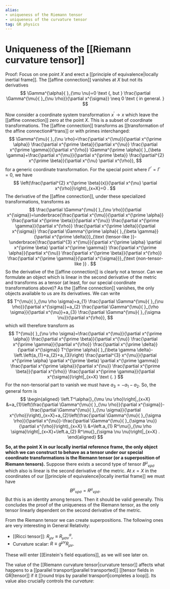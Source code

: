 ```yaml
---
alias: 
- uniqueness of the Riemann tensor
- uniqueness of the curvature tensor
tag: GR physics
---
```

# Uniqueness of the [[Riemann curvature tensor]]
Proof: Focus on one point $X$ and erect a [[principle of equivalence|locally inertial frame]]. The [[affine connection]] vanishes at $X$ but not its derivatives
$$
\Gamma^{\alpha}{ }_{\mu \nu}=0 \text {, but } \frac{\partial \Gamma^{\mu}{ }_{\nu \rho}}{\partial x^{\sigma}} \neq 0 \text { in general. }
$$

Now consider a coordinate system transformation $x^{\prime} \rightarrow x$ which leave the [[affine connection]] zero at the point $X$. This is a subset of coordinate transformations. The [[affine connection]] transforms as [[transformation of the affine connection#^trans]] or with primes interchanged:
$$
\Gamma^{\mu}{ }_{\nu \rho}=\frac{\partial x^{\mu}}{\partial x^{\prime \alpha}} \frac{\partial x^{\prime \beta}}{\partial x^{\nu}} \frac{\partial x^{\prime \gamma}}{\partial x^{\rho}} \Gamma^{\prime \alpha}{ }_{\beta \gamma}+\frac{\partial x^{\mu}}{\partial x^{\prime \beta}} \frac{\partial^{2} x^{\prime \beta}}{\partial x^{\nu} \partial x^{\rho}},
$$
for a generic coordinate transformation. For the special point where $\Gamma^{\prime}=\Gamma=0$, we have
$$
\left(\frac{\partial^{2} x^{\prime \beta}(x)}{\partial x^{\nu} \partial x^{\rho}}\right)_{x=X}=0 .
$$
The derivative of the [[affine connection]], under these specialized transformations, transforms as
$$
\frac{\partial \Gamma^{\mu}{ }_{\nu \rho}}{\partial x^{\sigma}}=\underbrace{\frac{\partial x^{\mu}}{\partial x^{\prime \alpha}} \frac{\partial x^{\prime \beta}}{\partial x^{\nu}} \frac{\partial x^{\prime \gamma}}{\partial x^{\rho}} \frac{\partial x^{\prime \delta}}{\partial x^{\sigma}} \frac{\partial \Gamma^{\prime \alpha}{ }_{\beta \gamma}}{\partial x^{\prime \delta}}}_{\text {tensor-like }}-\underbrace{\frac{\partial^{3} x^{\mu}}{\partial x^{\prime \alpha} \partial x^{\prime \beta} \partial x^{\prime \gamma}} \frac{\partial x^{\prime \alpha}}{\partial x^{\nu}} \frac{\partial x^{\prime \beta}}{\partial x^{\rho}} \frac{\partial x^{\prime \gamma}}{\partial x^{\sigma}}}_{\text {non-tensor-like }} .
$$
So the derivative of the [[affine connection]] is clearly not a tensor. Can we formulate an object which is linear in the second derivative of the metric and transforms as a tensor (at least, for our special coordinate transformations above)? As the [[affine connection]] vanishes, the only objects available to us are its derivatives. We can write
$$
T^{\mu}{ }_{\nu \rho \sigma}=a_{1} \frac{\partial \Gamma^{\mu}{ }_{\nu \rho}}{\partial x^{\sigma}}+a_{2} \frac{\partial \Gamma^{\mu}{ }_{\rho \sigma}}{\partial x^{\nu}}+a_{3} \frac{\partial \Gamma^{\mu}{ }_{\sigma \nu}}{\partial x^{\rho}},
$$
which will therefore transform as
$$
T^{\mu}{ }_{\nu \rho \sigma}=\frac{\partial x^{\mu}}{\partial x^{\prime \alpha}} \frac{\partial x^{\prime \beta}}{\partial x^{\nu}} \frac{\partial x^{\prime \gamma}}{\partial x^{\rho}} \frac{\partial x^{\prime \delta}}{\partial x^{\sigma}} T^{\prime \alpha}{ }_{\beta \gamma \delta}-\left.\left(a_{1}+a_{2}+a_{3}\right) \frac{\partial^{3} x^{\mu}}{\partial x^{\prime \alpha} \partial x^{\prime \beta} \partial x^{\prime \gamma}} \frac{\partial x^{\prime \alpha}}{\partial x^{\nu}} \frac{\partial x^{\prime \beta}}{\partial x^{\rho}} \frac{\partial x^{\prime \gamma}}{\partial x^{\sigma}}\right|_{x=X} \text {. }
$$
For the non-tensorial part to vanish we must have $a_{3}=-a_{1}-a_{2}$. So, the general form is
$$
\begin{aligned}
\left.T^\alpha{}_{\mu \nu \rho}\right|_{x=X} &=a_{1}\left(\frac{\partial \Gamma^{\mu}{ }_{\nu \rho}}{\partial x^{\sigma}}-\frac{\partial \Gamma^{\mu}{ }_{\nu \sigma}}{\partial x^{\rho}}\right)_{x=X}+a_{2}\left(\frac{\partial \Gamma^{\mu}{ }_{\sigma \rho}}{\partial x^{\nu}}-\frac{\partial \Gamma^{\mu}{ }_{\sigma \nu}}{\partial x^{\rho}}\right)_{x=X} \\
&=\left.a_{1} R^\mu{}_{\nu \rho \sigma}\right|_{x=X}+\left.a_{2} R^\mu{}_{\sigma \nu \nu}\right|_{x=X} .
\end{aligned}
$$

**So, at the point $\mathrm{X}$ in our locally inertial reference frame, the only object which we can construct to behave as a tensor under our special coordinate transformations is the Riemann tensor (or a superposition of Riemann tensors).** Suppose there exists a second type of tensor $B^{\mu}{ }_{\nu \rho \sigma}$ which also is linear is the second derivative of the metric. At $x=X$ in the coordinates of our [[principle of equivalence|locally inertial frame]] we must have
$$
B^{\mu}{ }_{\nu \rho \sigma}=R^\mu{}_{\nu \rho \sigma} .
$$
But this is an identity among tensors. Then it should be valid generally. This concludes the proof of the uniqueness of the Riemann tensor, as the only tensor linearly dependent on the second derivative of the metric.

From the Riemann tensor we can create superpositions. The following ones are very interesting in General Relativity:
- [[Ricci tensor]]: $R_{\mu \nu} \equiv R_{\mu \alpha \nu}^{\alpha}$,
- Curvature scalar: $R \equiv g^{\mu \nu} R_{\mu \nu}$.

These will enter [[Einstein's field equations]], as we will see later on.

The value of the [[Riemann curvature tensor|curvature tensor]] affects what happens to a [[parallel transport|parallel transported]] [[tensor fields in GR|tensor]] if it [[round trips by parallel transport|completes a loop]]. Its value also crucially controls the *curvature*: